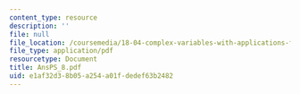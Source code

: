 ```yaml
---
content_type: resource
description: ''
file: null
file_location: /coursemedia/18-04-complex-variables-with-applications-fall-1999/e1af32d38b05a254a01fdedef63b2482_AnsPS_8.pdf
file_type: application/pdf
resourcetype: Document
title: AnsPS_8.pdf
uid: e1af32d3-8b05-a254-a01f-dedef63b2482
---
```

